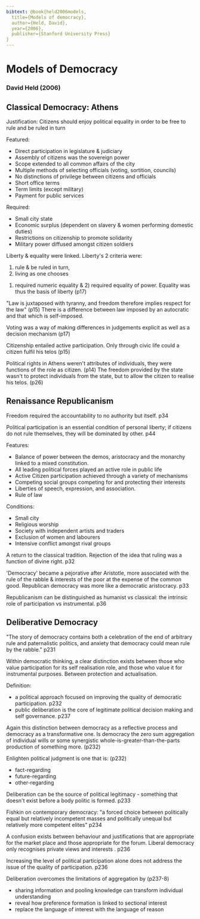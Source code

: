 ```yaml
---
bibtext: @book{held2006models,
  title={Models of democracy},
  author={Held, David},
  year={2006},
  publisher={Stanford University Press}
}
---
```


# Models of Democracy

### David Held (2006)

## Classical Democracy: Athens

Justification: Citizens should enjoy political equality in order to be free to rule and be ruled in turn

Featured:

- Direct participation in legislature & judiciary
- Assembly of citizens was the sovereign power
- Scope extended to all common affairs of the city
- Multiple methods of selecting officials (voting, sortition, councils)
- No distinctions of privilege between citizens and officials
- Short office terms
- Term limits (except military)
- Payment for public services

Required:

- Small city state
- Economic surplus (dependent on slavery & women performing domestic duties)
- Restrictions on citizenship to promote solidarity
- Military power diffused amongst citizen soldiers

Liberty & equality were linked. Liberty's 2 criteria were:

1. rule & be ruled in turn, 
2. living as one chooses

1) required numeric equality & 2) required equality of power.  Equality was thus the basis of liberty (p17)

"Law is juxtaposed with tyranny, and freedom therefore implies respect for the law" (p15)  There is a difference between law imposed by an autocratic and that which is self-imposed.

Voting was a way of making differences in judgements explicit as well as a decision mechanism (p17)

Citizenship entailed active participation.  Only through civic life could a citizen fulfil his telos (p15)

Political rights in Athens weren't attributes of individuals, they were functions of the role as citizen. (p14)  The freedom provided by the state wasn't to protect individuals from the state, but to allow the citizen to realise his telos. (p26)

## Renaissance Republicanism

Freedom required the accountability to no authority but itself. p34

Political participation is an essential condition of personal liberty; if citizens do not rule themselves, they will be dominated by other. p44

Features:

- Balance of power between the demos, aristocracy and the monarchy linked to a mixed constitution.
- All leading political forces played an active role in public life
- Active Citizen participation achieved through a variety of mechanisms
- Competing social groups competing for and protecting their interests
- Liberties of speech, expression, and association.
- Rule of law

Conditions:

- Small city
- Religious worship
- Society with independent artists and traders
- Exclusion of women and labourers
- Intensive conflict amongst rival groups

A return to the classical tradition. Rejection of the idea that ruling was a function of divine right. p32

'Democracy' became a pejorative after Aristotle, more associated with the rule of the rabble & interests of the poor at the expense of the common good.  Republican democracy was more like a democratic aristocracy. p33

Republicanism can be distinguished as humanist vs classical: the intrinsic role of participation vs instrumental. p36


## Deliberative Democracy

"The story of democracy contains both a celebration of the end of arbitrary rule and paternalistic politics, and anxiety that democracy could mean rule by the rabble." p231

Within democratic thinking, a clear distinction exists between those who value participation for its self realisation role, and those who value it for instrumental purposes.  Between protection and actualisation.

Definition:

- a political approach focused on improving the quality of democratic participation. p232
- public deliberation is the core of legitimate political decision making and self governance. p237

Again this distinction between democracy as a reflective process and democracy as a transformative one. Is democracy the zero sum aggregation of individual wills or some synergistic whole-is-greater-than-the-parts production of something more. (p232)

Enlighten political judgment is one that is: (p232)

- fact-regarding
- future-regarding
- other-regarding

Deliberation can be the source of political legitimacy - something that doesn't exist before a body politic is formed. p233

Fishkin on contemporary democracy: "a forced choice between politically equal but relatively incompetent masses and politically unequal but relatively more competent elites" p234

A confusion exists between behaviour and justifications that are appropriate for the market place and those appropriate for the forum.  Liberal democracy only recognises private views and interests . p236

Increasing the level of political participation alone does not address the issue of the quality of participation. p236

Deliberation overcomes the limitations of aggregation by (p237-8)

- sharing information and pooling knowledge can transform individual understanding
- reveal how preference formation is linked to sectional interest
- replace the language of interest with the language of reason
